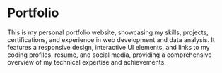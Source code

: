 # Portfolio
This is my personal portfolio website, showcasing my skills, projects, certifications, and experience in web development and data analysis. It features a responsive design, interactive UI elements, and links to my coding profiles, resume, and social media, providing a comprehensive overview of my technical expertise and achievements.
